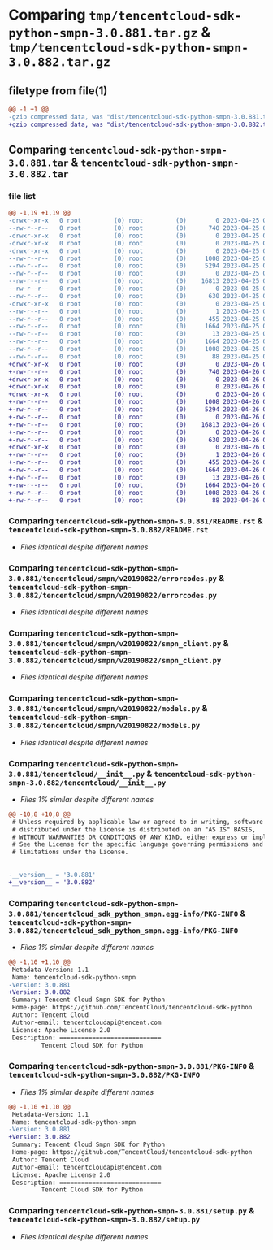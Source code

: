 # Comparing `tmp/tencentcloud-sdk-python-smpn-3.0.881.tar.gz` & `tmp/tencentcloud-sdk-python-smpn-3.0.882.tar.gz`

## filetype from file(1)

```diff
@@ -1 +1 @@
-gzip compressed data, was "dist/tencentcloud-sdk-python-smpn-3.0.881.tar", last modified: Tue Apr 25 00:50:53 2023, max compression
+gzip compressed data, was "dist/tencentcloud-sdk-python-smpn-3.0.882.tar", last modified: Wed Apr 26 03:44:55 2023, max compression
```

## Comparing `tencentcloud-sdk-python-smpn-3.0.881.tar` & `tencentcloud-sdk-python-smpn-3.0.882.tar`

### file list

```diff
@@ -1,19 +1,19 @@
-drwxr-xr-x   0 root         (0) root         (0)        0 2023-04-25 00:50:53.000000 tencentcloud-sdk-python-smpn-3.0.881/
--rw-r--r--   0 root         (0) root         (0)      740 2023-04-25 00:50:52.000000 tencentcloud-sdk-python-smpn-3.0.881/README.rst
-drwxr-xr-x   0 root         (0) root         (0)        0 2023-04-25 00:50:53.000000 tencentcloud-sdk-python-smpn-3.0.881/tencentcloud/
-drwxr-xr-x   0 root         (0) root         (0)        0 2023-04-25 00:50:53.000000 tencentcloud-sdk-python-smpn-3.0.881/tencentcloud/smpn/
-drwxr-xr-x   0 root         (0) root         (0)        0 2023-04-25 00:50:53.000000 tencentcloud-sdk-python-smpn-3.0.881/tencentcloud/smpn/v20190822/
--rw-r--r--   0 root         (0) root         (0)     1008 2023-04-25 00:50:52.000000 tencentcloud-sdk-python-smpn-3.0.881/tencentcloud/smpn/v20190822/errorcodes.py
--rw-r--r--   0 root         (0) root         (0)     5294 2023-04-25 00:50:52.000000 tencentcloud-sdk-python-smpn-3.0.881/tencentcloud/smpn/v20190822/smpn_client.py
--rw-r--r--   0 root         (0) root         (0)        0 2023-04-25 00:50:52.000000 tencentcloud-sdk-python-smpn-3.0.881/tencentcloud/smpn/v20190822/__init__.py
--rw-r--r--   0 root         (0) root         (0)    16813 2023-04-25 00:50:52.000000 tencentcloud-sdk-python-smpn-3.0.881/tencentcloud/smpn/v20190822/models.py
--rw-r--r--   0 root         (0) root         (0)        0 2023-04-25 00:50:52.000000 tencentcloud-sdk-python-smpn-3.0.881/tencentcloud/smpn/__init__.py
--rw-r--r--   0 root         (0) root         (0)      630 2023-04-25 00:50:52.000000 tencentcloud-sdk-python-smpn-3.0.881/tencentcloud/__init__.py
-drwxr-xr-x   0 root         (0) root         (0)        0 2023-04-25 00:50:53.000000 tencentcloud-sdk-python-smpn-3.0.881/tencentcloud_sdk_python_smpn.egg-info/
--rw-r--r--   0 root         (0) root         (0)        1 2023-04-25 00:50:53.000000 tencentcloud-sdk-python-smpn-3.0.881/tencentcloud_sdk_python_smpn.egg-info/dependency_links.txt
--rw-r--r--   0 root         (0) root         (0)      455 2023-04-25 00:50:53.000000 tencentcloud-sdk-python-smpn-3.0.881/tencentcloud_sdk_python_smpn.egg-info/SOURCES.txt
--rw-r--r--   0 root         (0) root         (0)     1664 2023-04-25 00:50:53.000000 tencentcloud-sdk-python-smpn-3.0.881/tencentcloud_sdk_python_smpn.egg-info/PKG-INFO
--rw-r--r--   0 root         (0) root         (0)       13 2023-04-25 00:50:53.000000 tencentcloud-sdk-python-smpn-3.0.881/tencentcloud_sdk_python_smpn.egg-info/top_level.txt
--rw-r--r--   0 root         (0) root         (0)     1664 2023-04-25 00:50:53.000000 tencentcloud-sdk-python-smpn-3.0.881/PKG-INFO
--rw-r--r--   0 root         (0) root         (0)     1008 2023-04-25 00:50:52.000000 tencentcloud-sdk-python-smpn-3.0.881/setup.py
--rw-r--r--   0 root         (0) root         (0)       88 2023-04-25 00:50:53.000000 tencentcloud-sdk-python-smpn-3.0.881/setup.cfg
+drwxr-xr-x   0 root         (0) root         (0)        0 2023-04-26 03:44:55.000000 tencentcloud-sdk-python-smpn-3.0.882/
+-rw-r--r--   0 root         (0) root         (0)      740 2023-04-26 03:44:55.000000 tencentcloud-sdk-python-smpn-3.0.882/README.rst
+drwxr-xr-x   0 root         (0) root         (0)        0 2023-04-26 03:44:55.000000 tencentcloud-sdk-python-smpn-3.0.882/tencentcloud/
+drwxr-xr-x   0 root         (0) root         (0)        0 2023-04-26 03:44:55.000000 tencentcloud-sdk-python-smpn-3.0.882/tencentcloud/smpn/
+drwxr-xr-x   0 root         (0) root         (0)        0 2023-04-26 03:44:55.000000 tencentcloud-sdk-python-smpn-3.0.882/tencentcloud/smpn/v20190822/
+-rw-r--r--   0 root         (0) root         (0)     1008 2023-04-26 03:44:55.000000 tencentcloud-sdk-python-smpn-3.0.882/tencentcloud/smpn/v20190822/errorcodes.py
+-rw-r--r--   0 root         (0) root         (0)     5294 2023-04-26 03:44:55.000000 tencentcloud-sdk-python-smpn-3.0.882/tencentcloud/smpn/v20190822/smpn_client.py
+-rw-r--r--   0 root         (0) root         (0)        0 2023-04-26 03:44:55.000000 tencentcloud-sdk-python-smpn-3.0.882/tencentcloud/smpn/v20190822/__init__.py
+-rw-r--r--   0 root         (0) root         (0)    16813 2023-04-26 03:44:55.000000 tencentcloud-sdk-python-smpn-3.0.882/tencentcloud/smpn/v20190822/models.py
+-rw-r--r--   0 root         (0) root         (0)        0 2023-04-26 03:44:55.000000 tencentcloud-sdk-python-smpn-3.0.882/tencentcloud/smpn/__init__.py
+-rw-r--r--   0 root         (0) root         (0)      630 2023-04-26 03:44:55.000000 tencentcloud-sdk-python-smpn-3.0.882/tencentcloud/__init__.py
+drwxr-xr-x   0 root         (0) root         (0)        0 2023-04-26 03:44:55.000000 tencentcloud-sdk-python-smpn-3.0.882/tencentcloud_sdk_python_smpn.egg-info/
+-rw-r--r--   0 root         (0) root         (0)        1 2023-04-26 03:44:55.000000 tencentcloud-sdk-python-smpn-3.0.882/tencentcloud_sdk_python_smpn.egg-info/dependency_links.txt
+-rw-r--r--   0 root         (0) root         (0)      455 2023-04-26 03:44:55.000000 tencentcloud-sdk-python-smpn-3.0.882/tencentcloud_sdk_python_smpn.egg-info/SOURCES.txt
+-rw-r--r--   0 root         (0) root         (0)     1664 2023-04-26 03:44:55.000000 tencentcloud-sdk-python-smpn-3.0.882/tencentcloud_sdk_python_smpn.egg-info/PKG-INFO
+-rw-r--r--   0 root         (0) root         (0)       13 2023-04-26 03:44:55.000000 tencentcloud-sdk-python-smpn-3.0.882/tencentcloud_sdk_python_smpn.egg-info/top_level.txt
+-rw-r--r--   0 root         (0) root         (0)     1664 2023-04-26 03:44:55.000000 tencentcloud-sdk-python-smpn-3.0.882/PKG-INFO
+-rw-r--r--   0 root         (0) root         (0)     1008 2023-04-26 03:44:55.000000 tencentcloud-sdk-python-smpn-3.0.882/setup.py
+-rw-r--r--   0 root         (0) root         (0)       88 2023-04-26 03:44:55.000000 tencentcloud-sdk-python-smpn-3.0.882/setup.cfg
```

### Comparing `tencentcloud-sdk-python-smpn-3.0.881/README.rst` & `tencentcloud-sdk-python-smpn-3.0.882/README.rst`

 * *Files identical despite different names*

### Comparing `tencentcloud-sdk-python-smpn-3.0.881/tencentcloud/smpn/v20190822/errorcodes.py` & `tencentcloud-sdk-python-smpn-3.0.882/tencentcloud/smpn/v20190822/errorcodes.py`

 * *Files identical despite different names*

### Comparing `tencentcloud-sdk-python-smpn-3.0.881/tencentcloud/smpn/v20190822/smpn_client.py` & `tencentcloud-sdk-python-smpn-3.0.882/tencentcloud/smpn/v20190822/smpn_client.py`

 * *Files identical despite different names*

### Comparing `tencentcloud-sdk-python-smpn-3.0.881/tencentcloud/smpn/v20190822/models.py` & `tencentcloud-sdk-python-smpn-3.0.882/tencentcloud/smpn/v20190822/models.py`

 * *Files identical despite different names*

### Comparing `tencentcloud-sdk-python-smpn-3.0.881/tencentcloud/__init__.py` & `tencentcloud-sdk-python-smpn-3.0.882/tencentcloud/__init__.py`

 * *Files 1% similar despite different names*

```diff
@@ -10,8 +10,8 @@
 # Unless required by applicable law or agreed to in writing, software
 # distributed under the License is distributed on an "AS IS" BASIS,
 # WITHOUT WARRANTIES OR CONDITIONS OF ANY KIND, either express or implied.
 # See the License for the specific language governing permissions and
 # limitations under the License.
 
 
-__version__ = '3.0.881'
+__version__ = '3.0.882'
```

### Comparing `tencentcloud-sdk-python-smpn-3.0.881/tencentcloud_sdk_python_smpn.egg-info/PKG-INFO` & `tencentcloud-sdk-python-smpn-3.0.882/tencentcloud_sdk_python_smpn.egg-info/PKG-INFO`

 * *Files 1% similar despite different names*

```diff
@@ -1,10 +1,10 @@
 Metadata-Version: 1.1
 Name: tencentcloud-sdk-python-smpn
-Version: 3.0.881
+Version: 3.0.882
 Summary: Tencent Cloud Smpn SDK for Python
 Home-page: https://github.com/TencentCloud/tencentcloud-sdk-python
 Author: Tencent Cloud
 Author-email: tencentcloudapi@tencent.com
 License: Apache License 2.0
 Description: ============================
         Tencent Cloud SDK for Python
```

### Comparing `tencentcloud-sdk-python-smpn-3.0.881/PKG-INFO` & `tencentcloud-sdk-python-smpn-3.0.882/PKG-INFO`

 * *Files 1% similar despite different names*

```diff
@@ -1,10 +1,10 @@
 Metadata-Version: 1.1
 Name: tencentcloud-sdk-python-smpn
-Version: 3.0.881
+Version: 3.0.882
 Summary: Tencent Cloud Smpn SDK for Python
 Home-page: https://github.com/TencentCloud/tencentcloud-sdk-python
 Author: Tencent Cloud
 Author-email: tencentcloudapi@tencent.com
 License: Apache License 2.0
 Description: ============================
         Tencent Cloud SDK for Python
```

### Comparing `tencentcloud-sdk-python-smpn-3.0.881/setup.py` & `tencentcloud-sdk-python-smpn-3.0.882/setup.py`

 * *Files identical despite different names*

